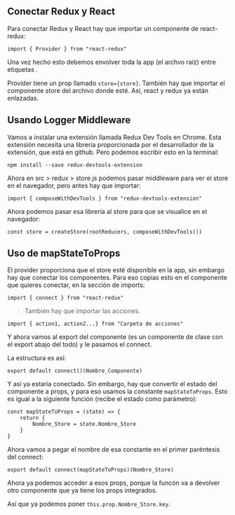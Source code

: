 ## Conectar Redux y React

Para conectar Redux y React hay que importar un componente de react-redux:

```
import { Provider } from "react-redux"
```

Una vez hecho esto debemos envolver toda la app (el archvo raíz) entre etiquetas <Provider>.

Provider tiene un prop llamado ``store={store}``. También hay que importar el componente store del archivo donde esté. Así, react y redux ya están enlazadas.

## Usando Logger Middleware

Vamos a instalar una extensión llamada Redux Dev Tools en Chrome. Esta extensión necesita una librería proporcionada por el desarrollador de la extensión, que está en github. Pero podemos escribir esto en la terminal:

```
npm install --save redux-devtools-extension
```

Ahora en src > redux > store.js podemos pasar middleware para ver el store en el navegador, pero antes hay que importar:

```
import { composeWithDevTools } from "redux-devtools-extension"
```

Ahora podemos pasar esa librería al store para que se visualice en el navegador:

```
const store = createStore(rootReducers, composeWithDevTools())
```

## Uso de mapStateToProps

El provider proporciona que el store esté disponible en la app, sin embargo hay que conectar los componentes. Para eso copias esto en el componente que quieres conectar, en la sección de imports:

```
import { connect } from "react-redux"
```

> También hay que importar las acciones.

```
import { action1, action2...} from "Carpeta de acciones"
```

Y ahora vamos al export del componente (es un componente de clase con el export abajo del todo) y le pasamos el connect.

La estructura es así:

```
export default connect()(Nombre_Componente)
```

Y así ya estaría conectado. Sin embargo, hay que convertir el estado del componente a props, y para eso usamos la constante ``mapStateToProps``. Esto es igual a la siguiente función (recibe el estado como parámetro):

```
const mapStateToProps = (state) => {
    return {
        Nombre_Store = state.Nombre_Store
    }
}
```

Ahora vamos a pegar el nombre de esa constante en el primer paréntesis del connect:

```
export default connect(mapStateToProps)(Nombre_Store)
```

Ahora ya podemos acceder a esos props, porque la funcón va a devolver otro componente que ya tiene los props integrados.

Así que ya podemos poner ``this.prop.Nombre_Store.key``.



